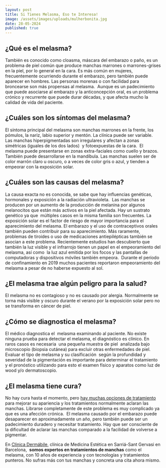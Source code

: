 ```yaml
---
layout: post
title: Si Tienes Melasma, Eso te Interesa!
image: /assets/images/uploads/mulherbonita.jpg
date: 28-05-2024
published: true
---
```

## ¿Qué es el melasma?

También es conocido como cloasma, máscara del embarazo o paño, es un problema de piel común que produce manchas marrones o marrones-grises en la piel, por lo general en la cara. Es más común en mujeres, frecuentemente ocurriendo durante el embarazo, pero también puede aparecer en hombres. Las personas morenas o con facilidad para broncearse son más propensas al melasma.  Aunque es un padecimiento que puede asociarse al embarazo y la anticoncepción oral, es un problema crónico y recurrente que puede durar décadas, y que afecta mucho la calidad de vida del paciente. 



## **¿Cuáles son los síntomas del melasma?** 

 El síntoma principal del melasma son manchas marrones en la frente, los pómulos, la nariz, labio superior y mentón. La clínica puede ser variable. Las manchas hiperpigmentadas son irregulares y afectan a zonas simétricas (iguales de los dos lados)  y fotoexpuestas de la cara.  El melasma puede presentarse en zonas extra-faciales como cuello y brazos. También puede desarrollarse en la mandíbula. Las manchas suelen ser de color marrón claro u oscuro, o a veces de color gris o azul, y tienden a empeorar con la exposición solar. 



## **¿Cuáles son las causas del melasma?**

La causa exacta no es conocida, se sabe que hay influencias genéticas, hormonales y exposición a la radiación ultravioleta.  Las manchas se producen por un aumento de la producción de melanina por algunos melanocitos que están más activos en la piel afectada. Hay un sustrato genético ya que  múltiples casos en la misma familia son frecuentes. La exposición solar es el factor de riesgo de mayor importancia para el aparecimiento del melasma. El embarazo y el uso de contraceptivos orales también pueden contribuir para su aparecimiento. Más raramente, problemas de tiroides o uso de medicaciones antiepilépticas también se asocian a este problema. Recientemente estudios han descubierto que también la luz visible y el infrarrojo tienen un papel en el empeoramiento del melasma, así como  la luz azul emitida por los focos y las pantallas de computadoras y dispositivos móviles también empeora.  Durante el período de confinamiento en 2019 muchos pacientes reportaron empeoramiento del melasma a pesar de no haberse expuesto al sol. 



## **¿El melasma trae algún peligro para la salud?**

El melasma no es contagioso y no es causado por alergia. Normalmente se torna más visible y oscuro durante el verano por la exposición solar pero no se transforma en cáncer de piel. 



## **¿Cómo se diagnostica el melasma?**

El médico diagnostica el  melasma examinando al paciente. No existe ninguna prueba para detectar el melasma, el diagnóstico es clínico. En raros casos es necesaria  una pequeña muestra de piel  analizada bajo microscopio (biopsia cutánea) para excluir otras enfermedades de piel. Evaluar el tipo de melasma y su clasificación  según la profundidad y severidad de la pigmentación es importante para determinar el tratamiento y el pronóstico utilizando para esto el examen físico y aparatos como luz de wood y/o dermatoscopio. 



## **¿El melasma tiene cura?**

No hay cura hasta el momento, pero [hay muchas opciones de tratamiento ](https://www.dermabile.es/blog/todo-lo-que-necesitas-saber-sobre-como-tratar-el-melasma)para mejorar su apariencia y los tratamientos normalmente aclaran las manchas. Librarse completamente de este problema es muy complicado ya que es una afección crónica.  El melasma causado por el embarazo puede desaparecer en aproximadamente un año, pero también puede ser un padecimiento duradero y necesitar tratamiento. Hay que ser consciente de la dificultad de aclarar las manchas comparado a la facilidad de volverse a pigmentar.

En [Clínica Dermábile](https://www.dermabile.es/vanessa-martins), clínica de Medicina Estética en Sarriá-Sant Gervasi en Barcelona,  **somos expertos en tratamientos de manchas** como el melasma, con 10 años de experiencia y con tecnologías y tratamientos punteros. No sufras más con tus manchas y concreta una cita ahora mismo.